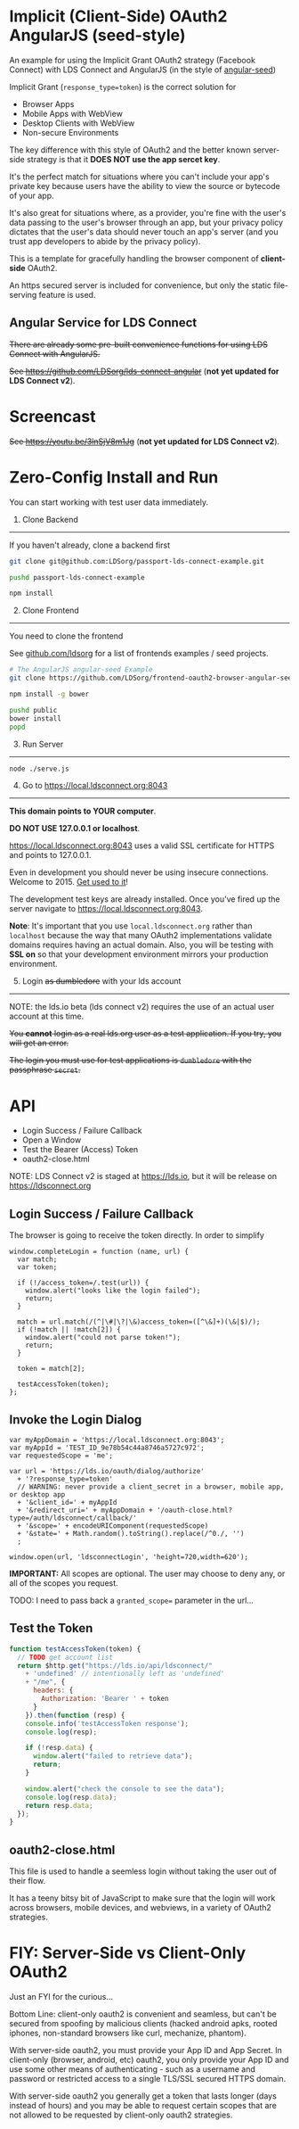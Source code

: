 Implicit (Client-Side) OAuth2 AngularJS (seed-style)
====================================

An example for using the Implicit Grant OAuth2 strategy (Facebook Connect)
with LDS Connect and AngularJS
(in the style of [angular-seed](https://github.com/angular/angular-seed))

Implicit Grant (`response_type=token`) is the correct solution for

  * Browser Apps
  * Mobile Apps with WebView
  * Desktop Clients with WebView
  * Non-secure Environments
  
The key difference with this style of OAuth2 and the better known server-side strategy
is that it **DOES NOT use the app sercet key**.

It's the perfect match for situations where you can't include your app's private key
because users have the ability to view the source or bytecode of your app.

It's also great for situations where, as a provider, you're fine with the user's data
passing to the user's browser through an app, but your privacy policy dictates that the
user's data should never touch an app's server (and you trust app developers to abide
by the privacy policy).

This is a template for gracefully handling the browser component of **client-side** OAuth2.

An https secured server is included for convenience, but only the static file-serving feature
is used.

Angular Service for LDS Connect
-----------------

~~There are already some pre-built convenience functions for using LDS Connect with AngularJS.~~

~~See <https://github.com/LDSorg/lds-connect-angular>~~ (**not yet updated for LDS Connect v2**).

Screencast
=========

~~See <https://youtu.be/3lnSjV8m1Jg>~~ (**not yet updated for LDS Connect v2**).

Zero-Config Install and Run
================

You can start working with test user data immediately.

1. Clone Backend
----------------

If you haven't already, clone a backend first

```bash
git clone git@github.com:LDSorg/passport-lds-connect-example.git

pushd passport-lds-connect-example

npm install
```

2. Clone Frontend
-----------------

You need to clone the frontend 

See [github.com/ldsorg](https://github.com/ldsorg?query=frontend-) for a list of frontends examples / seed projects.

```bash
# The AngularJS angular-seed Example
git clone https://github.com/LDSorg/frontend-oauth2-browser-angular-seed-example.git public

npm install -g bower

pushd public
bower install
popd
```

3. Run Server
-------------

```bash
node ./serve.js
```

4. Go to <https://local.ldsconnect.org:8043>
----------

**This domain points to YOUR computer**.

**DO NOT USE 127.0.0.1 or localhost**.

<https://local.ldsconnect.org:8043> uses a valid SSL certificate for
HTTPS and points to 127.0.0.1.

Even in development you should never be using insecure connections.
Welcome to 2015. [Get used to it](https://letsencrypt.org)!

The development test keys are already installed. Once you've fired up the server navigate to <https://local.ldsconnect.org:8043>.

**Note**:
It's important that you use `local.ldsconnect.org` rather than `localhost`
because the way that many OAuth2 implementations validate domains requires
having an actual domain. Also, you will be testing with **SSL on** so that
your development environment mirrors your production environment.

5. Login ~~as dumbledore~~ with your lds account
-----------

NOTE: the lds.io beta (lds connect v2) requires the use of an actual user account at this time.

~~You **cannot** login as a real lds.org user as a test application.
If you try, you will get an error.~~

~~The login you must use for test applications is `dumbledore` with the passphrase `secret`.~~

API
===

* Login Success / Failure Callback
* Open a Window
* Test the Bearer (Access) Token
* oauth2-close.html

NOTE: LDS Connect v2 is staged at https://lds.io, but it will be release on https://ldsconnect.org

Login Success / Failure Callback
--------------

The browser is going to receive the token directly. In order to simplify

```
window.completeLogin = function (name, url) {
  var match;
  var token;

  if (!/access_token=/.test(url)) {
    window.alert("looks like the login failed");
    return;
  }

  match = url.match(/(^|\#|\?|\&)access_token=([^\&]+)(\&|$)/);
  if (!match || !match[2]) {
    window.alert("could not parse token!");
    return;
  }

  token = match[2];

  testAccessToken(token);
};
```

Invoke the Login Dialog
-----------------------

```
var myAppDomain = 'https://local.ldsconnect.org:8043';
var myAppId = 'TEST_ID_9e78b54c44a8746a5727c972';
var requestedScope = 'me';

var url = 'https://lds.io/oauth/dialog/authorize'
  + '?response_type=token'
  // WARNING: never provide a client_secret in a browser, mobile app, or desktop app
  + '&client_id=' + myAppId
  + '&redirect_uri=' + myAppDomain + '/oauth-close.html?type=/auth/ldsconnect/callback/'
  + '&scope=' + encodeURIComponent(requestedScope)
  + '&state=' + Math.random().toString().replace(/^0./, '')
  ;

window.open(url, 'ldsconnectLogin', 'height=720,width=620');
```

**IMPORTANT:** All scopes are optional. The user may choose to deny any, or all
of the scopes you request.

TODO: I need to pass back a `granted_scope=` parameter in the url...

Test the Token
--------------

```javascript
function testAccessToken(token) {
  // TODO get account list
  return $http.get("https://lds.io/api/ldsconnect/"
    + 'undefined' // intentionally left as 'undefined'
    + "/me", {
      headers: {
        Authorization: 'Bearer ' + token
      }
    }).then(function (resp) {
    console.info('testAccessToken response');
    console.log(resp);

    if (!resp.data) {
      window.alert("failed to retrieve data");
      return;
    }

    window.alert("check the console to see the data");
    console.log(resp.data);
    return resp.data;
  });
}
```

oauth2-close.html
-------

This file is used to handle a seemless login without taking the user
out of their flow.

It has a teeny bitsy bit of JavaScript to make sure that the login
will work across browsers, mobile devices, and webviews, in a variety
of OAuth2 strategies.

FIY: Server-Side vs Client-Only OAuth2
==============

Just an FYI for the curious...

Bottom Line: client-only oauth2 is convenient and seamless,
but can't be secured from spoofing by malicious clients
(hacked android apks, rooted iphones, non-standard browsers like curl, mechanize, phantom).

With server-side oauth2, you must provide your App ID and App Secret.
In client-only (browser, android, etc) oauth2, you only provide your App ID
and use some other means of authenticating - such as a username and password
or restricted access to a single TLS/SSL secured HTTPS domain.

With server-side oauth2 you generally get a token that lasts longer
(days instead of hours) and you may be able to request certain scopes
that are not allowed to be requested by client-only oauth2 strategies.
